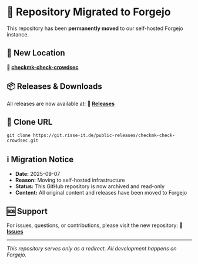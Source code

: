 # 🚀 Repository Migrated to Forgejo

This repository has been **permanently moved** to our self-hosted Forgejo instance.

## 📍 New Location

**🔗 [checkmk-check-crowdsec](https://git.risse-it.de/public-releases/checkmk-check-crowdsec)**

## 📦 Releases & Downloads

All releases are now available at:
**🔗 [Releases](https://git.risse-it.de/public-releases/checkmk-check-crowdsec/releases)**

## 🔧 Clone URL

    git clone https://git.risse-it.de/public-releases/checkmk-check-crowdsec.git

## ℹ️ Migration Notice

- **Date:** 2025-09-07
- **Reason:** Moving to self-hosted infrastructure
- **Status:** This GitHub repository is now archived and read-only
- **Content:** All original content and releases have been moved to Forgejo

## 🆘 Support

For issues, questions, or contributions, please visit the new repository:
**🔗 [Issues](https://git.risse-it.de/public-releases/checkmk-check-crowdsec/issues)**

---

*This repository serves only as a redirect. All development happens on Forgejo.*
